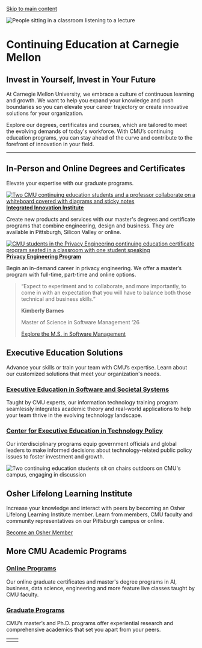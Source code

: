 [Skip to main content](https://www.cmu.edu/academics/continuing-education#main-content)

![People sitting in a classroom listening to a lecture](https://www.cmu.edu/sites/default/files/styles/large_hero_1920x1080/public/2025-05/230602B_CISO-CRO-Alumni-Symposium1449.jpg.webp?itok=olFDYqcQ)

# Continuing Education at Carnegie Mellon

## Invest in Yourself, Invest in Your Future

At Carnegie Mellon University, we embrace a culture of continuous learning and growth. We want to help you expand your knowledge and push boundaries so you can elevate your career trajectory or create innovative solutions for your organization.

Explore our degrees, certificates and courses, which are tailored to meet the evolving demands of today's workforce. With CMU’s continuing education programs, you can stay ahead of the curve and contribute to the forefront of innovation in your field.

* * *

## In-Person and Online Degrees and Certificates

Elevate your expertise with our graduate programs.

[![Two CMU continuing education students and a professor collaborate on a whiteboard covered with diagrams and sticky notes](https://www.cmu.edu/sites/default/files/styles/large_testimonial_grid_384x256/public/2025-05/continuing-education-students-professor-whiteboard-collaboration.jpg.webp?itok=E-yUpW6j)**Integrated Innovation Institute**](https://www.cmu.edu/iii/index.html)

Create new products and services with our master's degrees and certificate programs that combine engineering, design and business. They are available in Pittsburgh, Silicon Valley or online.

[![CMU students in the Privacy Engineering continuing education certificate program seated in a classroom with one student speaking](https://www.cmu.edu/sites/default/files/styles/large_testimonial_grid_384x256/public/2025-05/continuing-education-privacy-engineering-certificate-students.jpg.webp?itok=Mczaimss)**Privacy Engineering Program**](https://privacy.cs.cmu.edu/)

Begin an in-demand career in privacy engineering. We offer a master’s program with full-time, part-time and online options.

> “Expect to experiment and to collaborate, and more importantly, to come in with an expectation that you will have to balance both those technical and business skills.”
>
> **Kimberly Barnes**
>
> Master of Science in Software Management ‘26
>
>
> [Explore the M.S. in Software Management](https://www.cmu.edu/iii/on-campus-degrees/mssm/index.html)

## Executive Education Solutions

Advance your skills or train your team with CMU’s expertise. Learn about our customized solutions that meet your organization's needs.

### [Executive Education in Software and Societal Systems](https://execed.s3d.cmu.edu/index.html)

Taught by CMU experts, our information technology training program seamlessly integrates academic theory and real-world applications to help your team thrive in the evolving technology landscape.

### [Center for Executive Education in Technology Policy](https://www.cmu.edu/epp/cee-tp/overview/index.html)

Our interdisciplinary programs equip government officials and global leaders to make informed decisions about technology-related public policy issues to foster investment and growth.

![Two continuing education students sit on chairs outdoors on CMU's campus, engaging in discussion](https://www.cmu.edu/sites/default/files/styles/large_box_800_x_600/public/2025-05/continuing-education-students-engaging-discussion-outdoors.jpg.webp?itok=cDMhGMHD)

## Osher Lifelong Learning Institute

Increase your knowledge and interact with peers by becoming an Osher Lifelong Learning Institute member. Learn from members, CMU faculty and community representatives on our Pittsburgh campus or online.

[Become an Osher Member](https://www.cmu.edu/osher/index.html)

## More CMU Academic Programs

### [Online Programs](https://www.cmu.edu/online/)

Our online graduate certificates and master's degree programs in AI, business, data science, engineering and more feature live classes taught by CMU faculty.

### [Graduate Programs](https://www.cmu.edu/graduate/academics/guide-to-graduate-degrees-and-programs/index.html)

CMU’s master’s and Ph.D. programs offer experiential research and comprehensive academics that set you apart from your peers.

|     |     |
| --- | --- |
|  |  |
